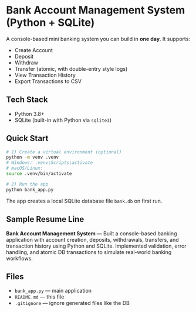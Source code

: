 # Bank Account Management System (Python + SQLite)

A console-based mini banking system you can build in **one day**. It supports:
- Create Account
- Deposit
- Withdraw
- Transfer (atomic, with double-entry style logs)
- View Transaction History
- Export Transactions to CSV

## Tech Stack
- Python 3.8+
- SQLite (built-in with Python via `sqlite3`)

## Quick Start

```bash
# 1) Create a virtual environment (optional)
python -m venv .venv
# Windows: .venv\Scripts\activate
# macOS/Linux:
source .venv/bin/activate

# 2) Run the app
python bank_app.py
```

The app creates a local SQLite database file `bank.db` on first run.

## Sample Resume Line
**Bank Account Management System —** Built a console-based banking application with account creation, deposits, withdrawals, transfers, and transaction history using Python and SQLite. Implemented validation, error handling, and atomic DB transactions to simulate real-world banking workflows.

## Files
- `bank_app.py` — main application
- `README.md` — this file
- `.gitignore` — ignore generated files like the DB
